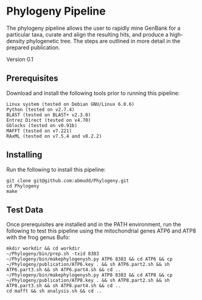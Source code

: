 # Phylogeny Pipeline

The phylogeny pipeline allows the user to rapidly mine GenBank for a particular taxa, curate and align the resulting hits, and produce a high-density phylogenetic tree. The steps are outlined in more detail in the prepared publication.

Version 0.1


## Prerequisites

Download and install the following tools prior to running this pipeline:

```
Linux system (tested on Debian GNU/Linux 6.0.6)
Python (tested on v2.7.4)
BLAST (tested on BLAST+ v2.3.0)
Entrez Direct (tested on v4.70)
Gblocks (tested on v0.91b)
MAFFT (tested on v7.221)
RAxML (tested on v7.5.4 and v8.2.2)
```

## Installing

Run the following to install this pipeline:

```
git clone git@github.com:abmudd/Phylogeny.git
cd Phylogeny
make
```

## Test Data

Once prerequisites are installed and in the PATH environment, run the following to test this pipeline using the mitochondrial genes ATP6 and ATP8 with the frog genus Bufo:

```
mkdir workdir && cd workdir
~/Phylogeny/bin/prep.sh -txid 8383
~/Phylogeny/bin/makephylogenysh.py ATP6 8383 && cd ATP6 && cp ~/Phylogeny/publication/ATP6.key . && sh ATP6.part2.sh && sh ATP6.part3.sh && sh ATP6.part4.sh && cd ..
~/Phylogeny/bin/makephylogenysh.py ATP8 8383 && cd ATP8 && cp ~/Phylogeny/publication/ATP8.key . && sh ATP8.part2.sh && sh ATP8.part3.sh && sh ATP8.part4.sh && cd ..
cd mafft && sh analysis.sh && cd ..
```
